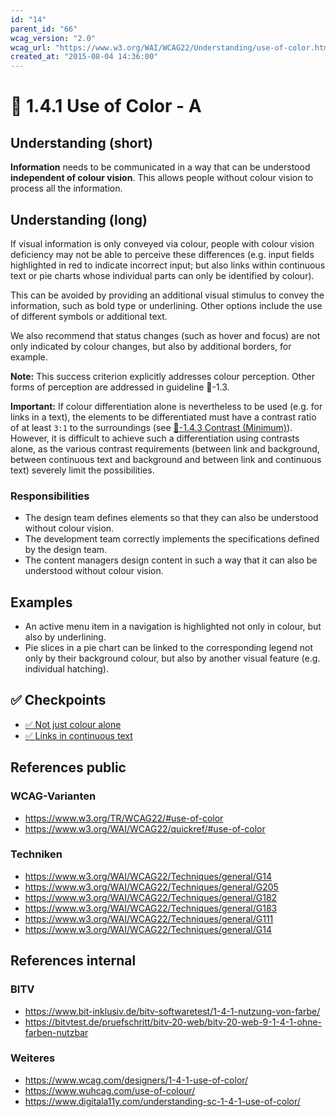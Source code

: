 ```yaml
---
id: "14"
parent_id: "66"
wcag_version: "2.0"
wcag_url: "https://www.w3.org/WAI/WCAG22/Understanding/use-of-color.html"
created_at: "2015-08-04 14:36:00"
---
```


# 📜 1.4.1 Use of Color - A

## Understanding (short)

**Information** needs to be communicated in a way that can be understood **independent of colour vision**. This allows people without colour vision to process all the information.

## Understanding (long)

If visual information is only conveyed via colour, people with colour vision deficiency may not be able to perceive these differences (e.g. input fields highlighted in red to indicate incorrect input; but also links within continuous text or pie charts whose individual parts can only be identified by colour).

This can be avoided by providing an additional visual stimulus to convey the information, such as bold type or underlining. Other options include the use of different symbols or additional text.

We also recommend that status changes (such as hover and focus) are not only indicated by colour changes, but also by additional borders, for example.

**Note:** This success criterion explicitly addresses colour perception. Other forms of perception are addressed in guideline 📜-1.3.

**Important:** If colour differentiation alone is nevertheless to be used (e.g. for links in a text), the elements to be differentiated must have a contrast ratio of at least `3:1` to the surroundings (see [📜-1.4.3 Contrast (Minimum)](/en/wcag/1.4.3-contrast-minimum)). However, it is difficult to achieve such a differentiation using contrasts alone, as the various contrast requirements (between link and background, between continuous text and background and between link and continuous text) severely limit the possibilities.

### Responsibilities

- The design team defines elements so that they can also be understood without colour vision.
- The development team correctly implements the specifications defined by the design team.
- The content managers design content in such a way that it can also be understood without colour vision.

## Examples

- An active menu item in a navigation is highlighted not only in colour, but also by underlining.
- Pie slices in a pie chart can be linked to the corresponding legend not only by their background colour, but also by another visual feature (e.g. individual hatching).

## ✅ Checkpoints

- [✅ Not just colour alone](not-just-colour-alone)
- [✅ Links in continuous text](links-in-continuous-text)

## References public

### WCAG-Varianten
- <https://www.w3.org/TR/WCAG22/#use-of-color>
- <https://www.w3.org/WAI/WCAG22/quickref/#use-of-color>

### Techniken
- <https://www.w3.org/WAI/WCAG22/Techniques/general/G14>
- <https://www.w3.org/WAI/WCAG22/Techniques/general/G205>
- <https://www.w3.org/WAI/WCAG22/Techniques/general/G182>
- <https://www.w3.org/WAI/WCAG22/Techniques/general/G183>
- <https://www.w3.org/WAI/WCAG22/Techniques/general/G111>
- <https://www.w3.org/WAI/WCAG22/Techniques/general/G14>

## References internal

### BITV
- <https://www.bit-inklusiv.de/bitv-softwaretest/1-4-1-nutzung-von-farbe/>
- <https://bitvtest.de/pruefschritt/bitv-20-web/bitv-20-web-9-1-4-1-ohne-farben-nutzbar>

### Weiteres
- <https://www.wcag.com/designers/1-4-1-use-of-color/>
- <https://www.wuhcag.com/use-of-colour/>
- <https://www.digitala11y.com/understanding-sc-1-4-1-use-of-color/>
